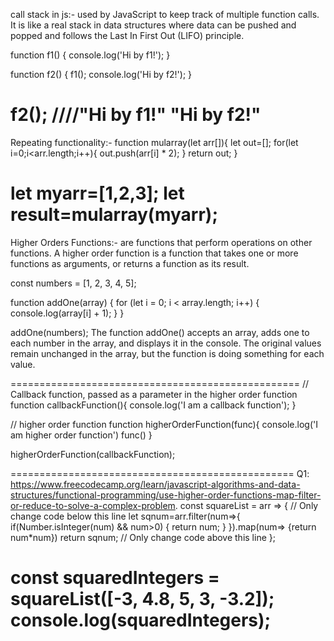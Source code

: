 call stack in js:-
used by JavaScript to keep track of multiple function calls. It is like a real stack in data structures where data can be pushed and popped and follows the Last In First Out (LIFO) principle.

function f1() {
    console.log('Hi by f1!');
}
 
function f2() {
    f1();
    console.log('Hi by f2!');
}
 
f2();
////"Hi by f1!"
"Hi by f2!"
=================================================
Repeating functionality:-
function mularray(let arr[]){
let out=[];
for(let i=0;i<arr.length;i++){
out.push(arr[i] * 2);
}
return out;
}

let myarr=[1,2,3];
let result=mularray(myarr);
============================================
Higher Orders Functions:-
are functions that perform operations on other functions.
A higher order function is a function that takes one or more functions as arguments, or returns a function as its result.

const numbers = [1, 2, 3, 4, 5];

function addOne(array) {
  for (let i = 0; i < array.length; i++) {
    console.log(array[i] + 1);
  }
}

addOne(numbers);
The function addOne() accepts an array, adds one to each number in the array, and displays it in the console. The original values remain unchanged in the array, but the function is doing something for each value.

==================================================
// Callback function, passed as a parameter in the higher order function
function callbackFunction(){
    console.log('I am  a callback function');
}

// higher order function
function higherOrderFunction(func){
    console.log('I am higher order function')
    func()
}

higherOrderFunction(callbackFunction);


=================================================
Q1:
https://www.freecodecamp.org/learn/javascript-algorithms-and-data-structures/functional-programming/use-higher-order-functions-map-filter-or-reduce-to-solve-a-complex-problem.
const squareList = arr => {
  // Only change code below this line
let sqnum=arr.filter(num=>{
  if(Number.isInteger(num) && num>0)
  {
    return num;
  }
}).map(num=> {return num*num})
  return sqnum;
  // Only change code above this line
};

const squaredIntegers = squareList([-3, 4.8, 5, 3, -3.2]);
console.log(squaredIntegers);
================================================================















